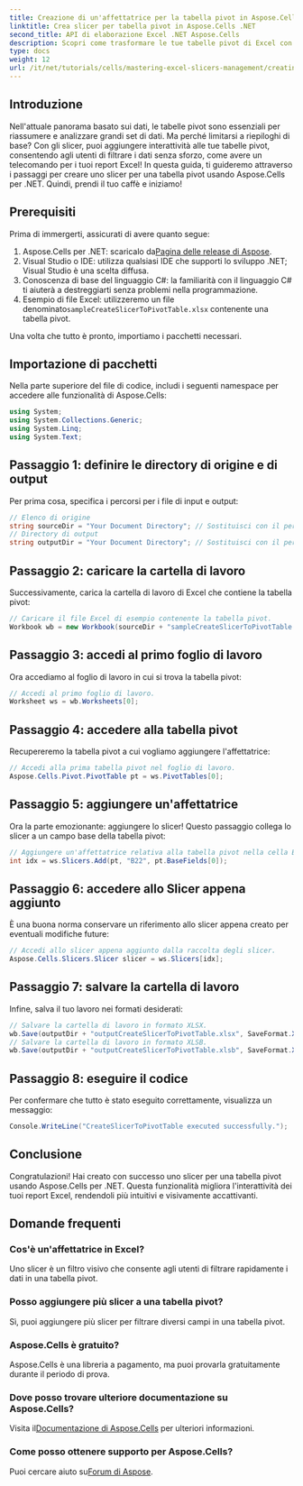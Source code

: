 ```yaml
---
title: Creazione di un'affettatrice per la tabella pivot in Aspose.Cells .NET
linktitle: Crea slicer per tabella pivot in Aspose.Cells .NET
second_title: API di elaborazione Excel .NET Aspose.Cells
description: Scopri come trasformare le tue tabelle pivot di Excel con slicer interattivi usando Aspose.Cells per .NET. Questa guida completa ti accompagna attraverso il processo.
type: docs
weight: 12
url: /it/net/tutorials/cells/mastering-excel-slicers-management/creating-slicer-for-pivot-table/
---
```

## Introduzione

Nell'attuale panorama basato sui dati, le tabelle pivot sono essenziali per riassumere e analizzare grandi set di dati. Ma perché limitarsi a riepiloghi di base? Con gli slicer, puoi aggiungere interattività alle tue tabelle pivot, consentendo agli utenti di filtrare i dati senza sforzo, come avere un telecomando per i tuoi report Excel! In questa guida, ti guideremo attraverso i passaggi per creare uno slicer per una tabella pivot usando Aspose.Cells per .NET. Quindi, prendi il tuo caffè e iniziamo!

## Prerequisiti

Prima di immergerti, assicurati di avere quanto segue:

1. Aspose.Cells per .NET: scaricalo da[Pagina delle release di Aspose](https://releases.aspose.com/cells/net/).
2. Visual Studio o IDE: utilizza qualsiasi IDE che supporti lo sviluppo .NET; Visual Studio è una scelta diffusa.
3. Conoscenza di base del linguaggio C#: la familiarità con il linguaggio C# ti aiuterà a destreggiarti senza problemi nella programmazione.
4.  Esempio di file Excel: utilizzeremo un file denominato`sampleCreateSlicerToPivotTable.xlsx` contenente una tabella pivot.

Una volta che tutto è pronto, importiamo i pacchetti necessari.

## Importazione di pacchetti

Nella parte superiore del file di codice, includi i seguenti namespace per accedere alle funzionalità di Aspose.Cells:

```csharp
using System;
using System.Collections.Generic;
using System.Linq;
using System.Text;
```

## Passaggio 1: definire le directory di origine e di output

Per prima cosa, specifica i percorsi per i file di input e output:

```csharp
// Elenco di origine
string sourceDir = "Your Document Directory"; // Sostituisci con il percorso della directory di origine
// Directory di output
string outputDir = "Your Document Directory"; // Sostituisci con il percorso della directory di output
```

## Passaggio 2: caricare la cartella di lavoro

Successivamente, carica la cartella di lavoro di Excel che contiene la tabella pivot:

```csharp
// Caricare il file Excel di esempio contenente la tabella pivot.
Workbook wb = new Workbook(sourceDir + "sampleCreateSlicerToPivotTable.xlsx");
```

## Passaggio 3: accedi al primo foglio di lavoro

Ora accediamo al foglio di lavoro in cui si trova la tabella pivot:

```csharp
// Accedi al primo foglio di lavoro.
Worksheet ws = wb.Worksheets[0];
```

## Passaggio 4: accedere alla tabella pivot

Recupereremo la tabella pivot a cui vogliamo aggiungere l'affettatrice:

```csharp
// Accedi alla prima tabella pivot nel foglio di lavoro.
Aspose.Cells.Pivot.PivotTable pt = ws.PivotTables[0];
```

## Passaggio 5: aggiungere un'affettatrice

Ora la parte emozionante: aggiungere lo slicer! Questo passaggio collega lo slicer a un campo base della tabella pivot:

```csharp
// Aggiungere un'affettatrice relativa alla tabella pivot nella cella B22.
int idx = ws.Slicers.Add(pt, "B22", pt.BaseFields[0]);
```

## Passaggio 6: accedere allo Slicer appena aggiunto

È una buona norma conservare un riferimento allo slicer appena creato per eventuali modifiche future:

```csharp
// Accedi allo slicer appena aggiunto dalla raccolta degli slicer.
Aspose.Cells.Slicers.Slicer slicer = ws.Slicers[idx];
```

## Passaggio 7: salvare la cartella di lavoro

Infine, salva il tuo lavoro nei formati desiderati:

```csharp
// Salvare la cartella di lavoro in formato XLSX.
wb.Save(outputDir + "outputCreateSlicerToPivotTable.xlsx", SaveFormat.Xlsx);
// Salvare la cartella di lavoro in formato XLSB.
wb.Save(outputDir + "outputCreateSlicerToPivotTable.xlsb", SaveFormat.Xlsb);
```

## Passaggio 8: eseguire il codice

Per confermare che tutto è stato eseguito correttamente, visualizza un messaggio:

```csharp
Console.WriteLine("CreateSlicerToPivotTable executed successfully.");
```

## Conclusione

Congratulazioni! Hai creato con successo uno slicer per una tabella pivot usando Aspose.Cells per .NET. Questa funzionalità migliora l'interattività dei tuoi report Excel, rendendoli più intuitivi e visivamente accattivanti. 

## Domande frequenti

### Cos'è un'affettatrice in Excel?
Uno slicer è un filtro visivo che consente agli utenti di filtrare rapidamente i dati in una tabella pivot.

### Posso aggiungere più slicer a una tabella pivot?
Sì, puoi aggiungere più slicer per filtrare diversi campi in una tabella pivot.

### Aspose.Cells è gratuito?
Aspose.Cells è una libreria a pagamento, ma puoi provarla gratuitamente durante il periodo di prova.

### Dove posso trovare ulteriore documentazione su Aspose.Cells?
 Visita il[Documentazione di Aspose.Cells](https://reference.aspose.com/cells/net/) per ulteriori informazioni.

### Come posso ottenere supporto per Aspose.Cells?
 Puoi cercare aiuto su[Forum di Aspose](https://forum.aspose.com/c/cells/9).